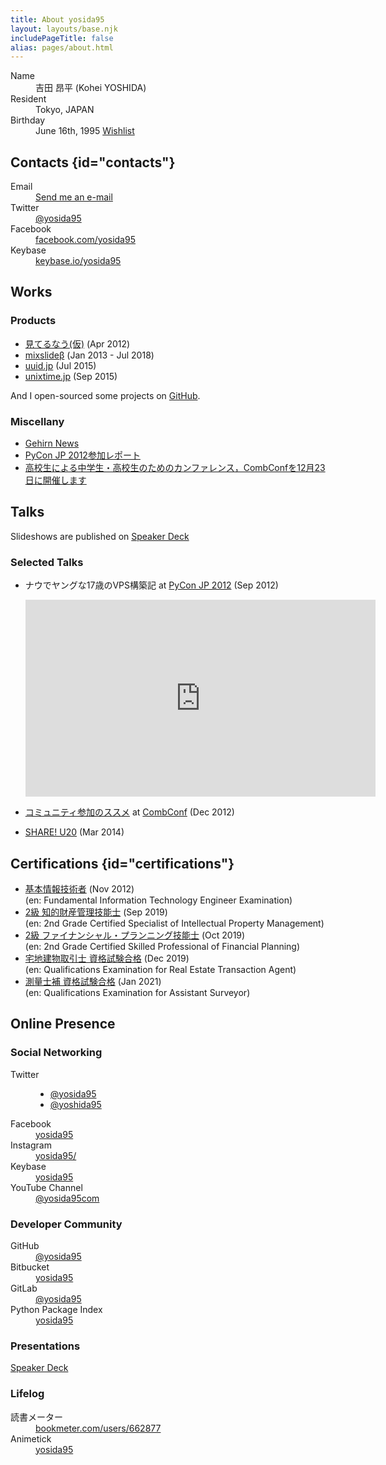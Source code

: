 ```yaml
---
title: About yosida95
layout: layouts/base.njk
includePageTitle: false
alias: pages/about.html
---
```


<dl>
  <dt>Name</dt>
  <dd>吉田 昂平 (Kohei YOSHIDA)</dd>
  <dt>Resident</dt>
  <dd>Tokyo, JAPAN</dd>
  <dt>Birthday</dt>
  <dd>
    June 16th, 1995
    <a href="https://amzn.to/yosida95">Wishlist</a>
  </dd>
</dl>

## Contacts {id="contacts"}

<dl>
  <dt>Email</dt>
  <dd><a href="mailto:kohei@yosida95.com">Send me an e-mail</a></dd>
  <dt>Twitter</dt>
  <dd><a href="https://twitter.com/yosida95">@yosida95</a></dd>
  <dt>Facebook</dt>
  <dd><a href="https://www.facebook.com/yosida95">facebook.com/yosida95</a></dd>
  <dt>Keybase</dt>
  <dd><a href="https://keybase.io/yosida95">keybase.io/yosida95</a></dd>
</dl>

## Works

### Products

- [見てるなう(仮)](https://miteru.yosida95.com/) (Apr 2012)
- [mixslideβ](https://mixslide.com/) (Jan 2013 - Jul 2018)
- [uuid.jp](http://uuid.jp/) (Jul 2015)
- [unixtime.jp](http://unixtime.jp/) (Sep 2015)

And I open-sourced some projects on [GitHub](https://github.com/yosida95).

### Miscellany

- [Gehirn News](http://news.gehirn.jp/author/yosida95/)
- [PyCon JP 2012参加レポート](http://gihyo.jp/news/report/01/pyconjp2012)
- [高校生による中学生・高校生のためのカンファレンス，CombConfを12月23日に開催します](http://gihyo.jp/news/info/2012/11/2701)

## Talks

Slideshows are published on [Speaker Deck](https://speakerdeck.com/yosida95)

### Selected Talks

- ナウでヤングな17歳のVPS構築記 at [PyCon JP 2012](https://2012.pycon.jp/) (Sep 2012)

  <iframe width="560" height="315" src="https://www.youtube-nocookie.com/embed/tOWZB9tFgu8" frameborder="0" allow="accelerometer; autoplay; encrypted-media; gyroscope; picture-in-picture" allowfullscreen></iframe>

- [コミュニティ参加のススメ](https://speakerdeck.com/yosida95/2012-dot-12-dot-23-combconf) at [CombConf](http://combconf.com/) (Dec 2012)

- [SHARE! U20](https://speakerdeck.com/yosida95/2014-dot-03-dot-15-share-u20) (Mar 2014)

## Certifications {id="certifications"}

- [基本情報技術者](https://www.jitec.ipa.go.jp/) (Nov 2012)<br />
  (en: Fundamental Information Technology Engineer Examination)
- [2級 知的財産管理技能士](http://www.kentei-info-ip-edu.org/) (Sep 2019)<br />
  (en: 2nd Grade Certified Specialist of Intellectual Property Management)
- [2級 ファイナンシャル・プランニング技能士](https://www.jafp.or.jp/exam/) (Oct 2019)<br />
  (en: 2nd Grade Certified Skilled Professional of Financial Planning)
- [宅地建物取引士 資格試験合格](http://www.retio.or.jp/) (Dec 2019)<br />
  (en: Qualifications Examination for Real Estate Transaction Agent)
- [測量士補 資格試験合格](https://www.gsi.go.jp/) (Jan 2021)<br />
  (en: Qualifications Examination for Assistant Surveyor)

## Online Presence

### Social Networking

<dl>
  <dt>Twitter</dt>
  <dd><ul>
    <li><a href="https://twitter.com/yosida95">@yosida95</a></li>
    <li><a href="https://twitter.com/yoshida95">@yoshida95</a></li>
  </ul></dd>
  <dt>Facebook</dt>
  <dd><a href="https://www.facebook.com/yosida95">yosida95</a></dd>
  <dt>Instagram</dt>
  <dd><a href="https://www.instagram.com/yosida95/">yosida95/</a></dd>
  <dt>Keybase</dt>
  <dd><a href="https://keybase.io/yosida95">yosida95</a></dd>
  <dt>YouTube Channel</dt>
  <dd><a href="https://www.youtube.com/user/yosida95com/videos">@yosida95com</a></dd>
</dl>

### Developer Community

<dl>
  <dt>GitHub</dt>
  <dd><a href="https://github.com/yosida95">@yosida95</a></dd>
  <dt>Bitbucket</dt>
  <dd><a href="https://bitbucket.org/yosida95/">yosida95</a></dd>
  <dt>GitLab</dt>
  <dd><a href="https://gitlab.com/yosida95">@yosida95</a></dd>
  <dt>Python Package Index</dt>
  <dd><a href="https://pypi.org/user/yosida95/">yosida95</a></dd>
</dl>

### Presentations

[Speaker Deck](https://speakerdeck.com/yosida95)

### Lifelog

<dl>
  <dt>読書メーター</dt>
  <dd><a href="https://bookmeter.com/users/662877">bookmeter.com/users/662877</a></dd>
  <dt>Animetick</dt>
  <dd><a href="http://animetick.net/users/yosida95">yosida95</a></dd>
</dl>
